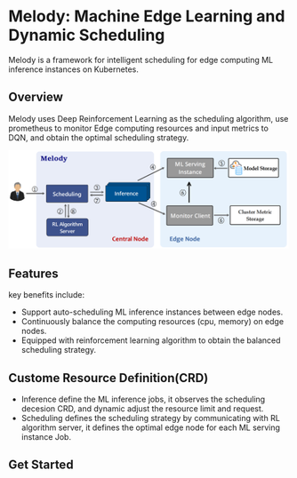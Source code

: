 # Melody: Machine Edge Learning and Dynamic Scheduling 
Melody is a framework for intelligent scheduling for
edge computing ML inference instances on Kubernetes. 

## Overview
Melody uses Deep Reinforcement Learning as the scheduling algorithm, use prometheus to monitor Edge computing resources and input metrics to DQN, and obtain the optimal scheduling strategy.

![](docs/img/overview.png)

## Features
key benefits include:
- Support auto-scheduling ML inference instances between edge nodes.
- Continuously balance the computing resources (cpu, memory) on edge nodes.
- Equipped with reinforcement learning algorithm to obtain the balanced scheduling strategy.

## Custome Resource Definition(CRD)
- Inference define the ML inference jobs, it observes the scheduling decesion CRD, and dynamic adjust the resource limit and request. 
- Scheduling defines the scheduling strategy by communicating with  RL algorithm server, it defines the optimal edge node for each ML serving instance Job.
## Get Started
